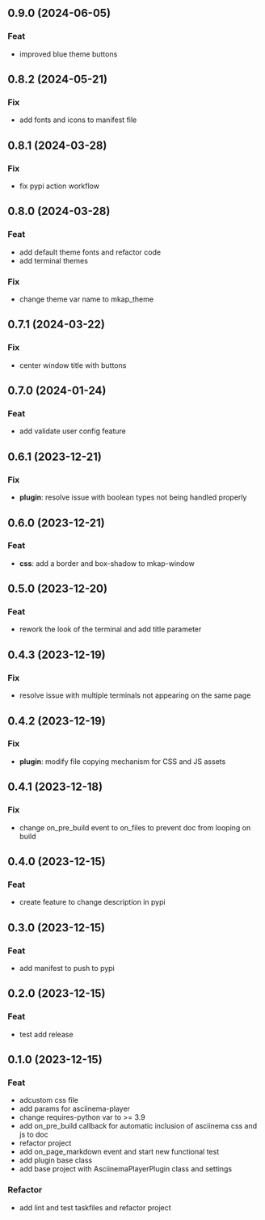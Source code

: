 ## 0.9.0 (2024-06-05)

### Feat

- improved blue theme buttons

## 0.8.2 (2024-05-21)

### Fix

- add fonts and icons to manifest file

## 0.8.1 (2024-03-28)

### Fix

- fix pypi action workflow

## 0.8.0 (2024-03-28)

### Feat

- add default theme fonts and refactor code
- add terminal themes

### Fix

- change theme var name to mkap_theme

## 0.7.1 (2024-03-22)

### Fix

- center window title with buttons

## 0.7.0 (2024-01-24)

### Feat

- add validate user config feature

## 0.6.1 (2023-12-21)

### Fix

- **plugin**: resolve issue with boolean types not being handled properly

## 0.6.0 (2023-12-21)

### Feat

- **css**: add a border and box-shadow to mkap-window

## 0.5.0 (2023-12-20)

### Feat

- rework the look of the terminal and add title parameter

## 0.4.3 (2023-12-19)

### Fix

- resolve issue with multiple terminals not appearing on the same page

## 0.4.2 (2023-12-19)

### Fix

- **plugin**: modify file copying mechanism for CSS and JS assets

## 0.4.1 (2023-12-18)

### Fix

- change on_pre_build event to on_files to prevent doc from looping on build

## 0.4.0 (2023-12-15)

### Feat

- create feature to change description in pypi

## 0.3.0 (2023-12-15)

### Feat

- add manifest to push to pypi

## 0.2.0 (2023-12-15)

### Feat

- test add release

## 0.1.0 (2023-12-15)

### Feat

- adcustom css file
- add params for asciinema-player
- change requires-python var to >= 3.9
- add on_pre_build callback for automatic inclusion of asciinema css and js to doc
- refactor project
- add on_page_markdown event and start new functional test
- add plugin base class
- add base project with AsciinemaPlayerPlugin class and settings

### Refactor

- add lint and test taskfiles and refactor project
